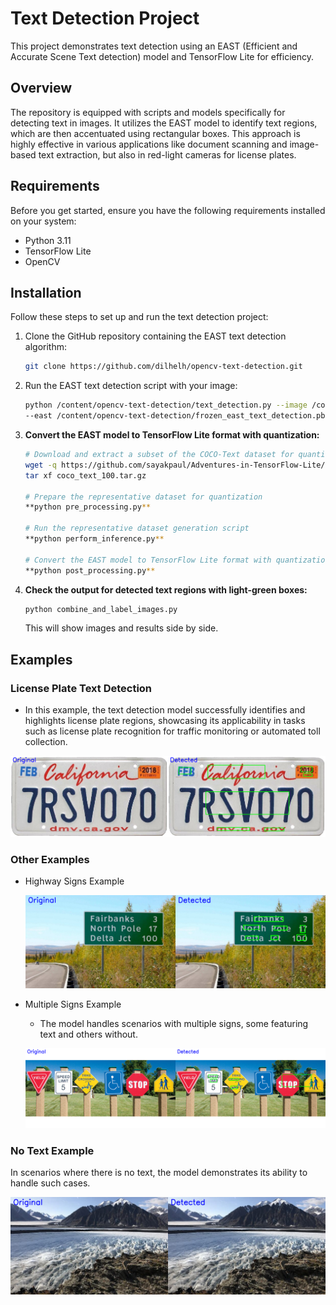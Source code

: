 # Text Detection Project

This project demonstrates text detection using an EAST (Efficient and Accurate Scene Text detection) model and TensorFlow Lite for efficiency.

## Overview

The repository is equipped with scripts and models specifically for detecting text in images. It utilizes the EAST model to identify text regions, which are then accentuated using rectangular boxes. This approach is highly effective in various applications like document scanning and image-based text extraction, but also in red-light cameras for license plates.

## Requirements

Before you get started, ensure you have the following requirements installed on your system:

- Python 3.11
- TensorFlow Lite
- OpenCV

## Installation

Follow these steps to set up and run the text detection project:

1. Clone the GitHub repository containing the EAST text detection algorithm:

    ```bash
    git clone https://github.com/dilhelh/opencv-text-detection.git
    ```

2. Run the EAST text detection script with your image:

    ```bash
    python /content/opencv-text-detection/text_detection.py --image /content/opencv-text-detection/images/sign.jpg \
	--east /content/opencv-text-detection/frozen_east_text_detection.pb
    ```

3. **Convert the EAST model to TensorFlow Lite format with quantization:**

    ```bash
    # Download and extract a subset of the COCO-Text dataset for quantization
    wget -q https://github.com/sayakpaul/Adventures-in-TensorFlow-Lite/releases/download/v0.11.0/coco_text_100.tar.gz
    tar xf coco_text_100.tar.gz

    # Prepare the representative dataset for quantization
    **python pre_processing.py**

    # Run the representative dataset generation script
    **python perform_inference.py**

    # Convert the EAST model to TensorFlow Lite format with quantization
    **python post_processing.py**
    ```

4. **Check the output for detected text regions with light-green boxes:**

    ```bash
    python combine_and_label_images.py
    ```

    This will show images and results side by side.

## Examples

### License Plate Text Detection

- In this example, the text detection model successfully identifies and highlights license plate regions, showcasing its applicability in tasks such as license plate recognition for traffic monitoring or automated toll collection.

![License Plate Example](Example_Images/license_plate_ex.png)

### Other Examples

- Highway Signs Example

  ![Highway Signs](Example_Images/highway_example.png)

- Multiple Signs Example
  - The model handles scenarios with multiple signs, some featuring text and others without.

  ![Signs Example](Example_Images/signs_example.png)

### No Text Example

In scenarios where there is no text, the model demonstrates its ability to handle such cases.

![No Text Example](Example_Images/no_text_example.png)

